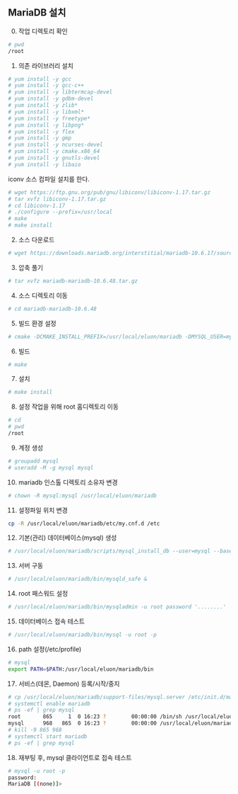 ## MariaDB 설치

0. 작업 디렉토리 확인
```bash
# pwd
/root
```

1. 의존 라이브러리 설치
```bash
# yum install -y gcc
# yum install -y gcc-c++
# yum install -y libtermcap-devel
# yum install -y gdbm-devel
# yum install -y zlib*
# yum install -y libxml*
# yum install -y freetype*
# yum install -y libpng* 
# yum install -y flex
# yum install -y gmp
# yum install -y ncurses-devel
# yum install -y cmake.x86_64
# yum install -y gnutls-devel
# yum install -y libaio
```
iconv 소스 컴파일 설치를 한다.
```bash
# wget https://ftp.gnu.org/pub/gnu/libiconv/libiconv-1.17.tar.gz
# tar xvfz libiconv-1.17.tar.gz
# cd libiconv-1.17
# ./configure --prefix=/usr/local
# make
# make install
```

2. 소스 다운로드
```bash
# wget https://downloads.mariadb.org/interstitial/mariadb-10.6.17/source/mariadb-10.6.17.tar.gz 
```

3. 압축 풀기
```bash
# tar xvfz mariadb-mariadb-10.6.48.tar.gz
```

4. 소스 디렉토리 이동
```bash
# cd mariadb-mariadb-10.6.48
```

5. 빌드 환경 설정 
```bash
# cmake -DCMAKE_INSTALL_PREFIX=/usr/local/eluon/mariadb -DMYSQL_USER=mysql -DMYSQL_TCP_PORT=3307 -DMYSQL_DATADIR=/usr/local/eluon/mariadb/data -DMYSQL_UNIX_ADDR=/usr/local/eluon/mariadb/tmp/mariadb.sock -DINSTALL_SYSCONFDIR=/usr/local/eluon/mariadb/etc -DINSTALL_SYSCONF2DIR=/usr/local/eluon/mariadb/etc/my.cnf.d -DDEFAULT_CHARSET=utf8 -DDEFAULT_COLLATION=utf8_general_ci -DWITH_EXTRA_CHARSETS=all -DWITH_ARIA_STORAGE_ENGINE=1 -DWITH_XTRADB_STORAGE_ENGINE=1 -DWITH_ARCHIVE_STORAGE_ENGINE=1 -DWITH_INNOBASE_STORAGE_ENGINE=1 -DWITH_PARTITION_STORAGE_ENGINE=1 -DWITH_BLACKHOLE_STORAGE_ENGINE=1 -DWITH_FEDERATEDX_STORAGE_ENGINE=1 -DWITH_PERFSCHEMA_STORAGE_ENGINE=1 -DWITH_READLINE=1 -DWITH_SSL=bundled -DWITH_ZLIB=system
```

6. 빌드
```bash
# make
```

7. 설치
```bash
# make install
```

8. 설정 작업을 위해 root 홈디렉토리 이동
```bash
# cd 
# pwd
/root
```

9. 계정 생성
```bash
# groupadd mysql
# useradd -M -g mysql mysql 
```

10. mariadb 인스톨 디렉토리 소유자 변경
```bash
# chown -R mysql:mysql /usr/local/eluon/mariadb
```

11. 설정파일 위치 변경
```bash
cp -R /usr/local/eluon/mariadb/etc/my.cnf.d /etc
```

12. 기본(관리) 데이터베이스(mysql) 생성
```bash
# /usr/local/eluon/mariadb/scripts/mysql_install_db --user=mysql --basedir=/usr/local/eluon/mariadb --defaults-file=/usr/local/eluon/mariadb/etc/my.cnf --datadir=/usr/local/eluon/mariadb/data
```
13. 서버 구동
```bash
# /usr/local/eluon/mariadb/bin/mysqld_safe &
```

14. root 패스워드 설정
```bash
# /usr/local/eluon/mariadb/bin/mysqladmin -u root password '........'
```

15. 데이터베이스 접속 테스트
```bash
# /usr/local/eluon/mariadb/bin/mysql -u root -p
```

16. path 설정(/etc/profile)
```bash
# mysql
export PATH=$PATH:/usr/local/eluon/mariadb/bin
```

17. 서비스(데몬, Daemon) 등록/시작/중지
```bash
# cp /usr/local/eluon/mariadb/support-files/mysql.server /etc/init.d/mariadb
# systemctl enable mariadb
# ps -ef | grep mysql
root       865     1  0 16:23 ?        00:00:00 /bin/sh /usr/local/eluon/mariadb/bin/mysqld_safe --datadir=/usr/local/eluon/mariadb/data --pid-file=/usr/local/eluon/mariadb/data/lx.kickscar.me.pid
mysql      968   865  0 16:23 ?        00:00:00 /usr/local/eluon/mariadb/bin/mysqld --basedir=/usr/local/eluon/mariadb --datadir=/usr/local/eluon/mariadb/data --plugin-dir=/usr/local/eluon/mariadb/lib/plugin --user=mysql --log-error=/usr/local/eluon/mariadb/data/lx.kickscar.me.err --pid-file=/usr/local/eluon/mariadb/data/lx.kickscar.me.pid
# kill -9 865 968
# systemctl start mariadb
# ps -ef | grep mysql
```

18. 재부팅 후, mysql 클라이언트로 접속 테스트
```sh
# mysql -u root -p
password:
MariaDB [(none)]>
```
